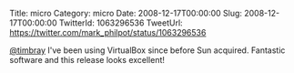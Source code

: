 Title: micro
Category: micro
Date: 2008-12-17T00:00:00
Slug: 2008-12-17T00:00:00
TwitterId: 1063296536
TweetUrl: https://twitter.com/mark_philpot/status/1063296536

[@timbray](https://twitter.com/timbray) I've been using VirtualBox since before Sun acquired. Fantastic software and this release looks excellent!